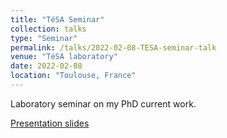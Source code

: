 ```yaml
---
title: "TéSA Seminar"
collection: talks
type: "Seminar"
permalink: /talks/2022-02-08-TESA-seminar-talk
venue: "TéSA laboratory"
date: 2022-02-08
location: "Toulouse, France"
---
```


Laboratory seminar on my PhD current work.

[Presentation slides](http://clubeigt.github.io/files/2022_TESA_seminar_presentation.pdf)
